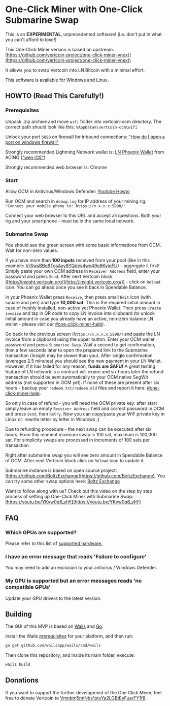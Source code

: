 # One-Click Miner with One-Click Submarine Swap

This is an **EXPERIMENTAL**, unprecedented software! (i.e. don't put in what you can't afford to lose!)

This One-Click Miner version is based on upstream: [https://github.com/vertcoin-project/one-click-miner-vnext](https://github.com/vertcoin-project/one-click-miner-vnext)

It allows you to swap Vertcoin into LN Bitcoin with a minimal effort.

This software is available for Windows and Linux.

## HOWTO (Read This Carefully!)

### Prerequisites

Unpack .zip archive and move `wifi` folder into vertcoin-ocm directory. The correct path should look like this: `%AppData%\vertcoin-ocm\wifi`

Unlock your port `5890` on firewall for inbound connections: ["How do I open a port on windows firewall"](https://www.howtogeek.com/394735/how-do-i-open-a-port-on-windows-firewall/)

Strongly recommended Lightning Network wallet is: [LN Phoenix Wallet](https://phoenix.acinq.co/) from ACINQ (["wen iOS"](https://medium.com/@ACINQ/when-ios-cdf798d5f8ef))

Strongly recommended web browser is: Chrome

### Start

Allow OCM in Antivirus/Windows Defender: [Youtube Howto](https://youtu.be/V2uqtXBeKgM?t=129)

Run OCM and search in `debug.log` for IP address of your mining rig: `"Connect your mobile phone to: https://x.x.x.x:5890/"`

Connect your web browser to this URL and accept all questions. Both your rig and your smartphone - must be in the same local network.

### Submarine Swap

You should see the green screen with some basic informations from OCM. Wait for non-zero values.

If you have more than **100 inputs** received from your pool (like in this example: [VrSwsBBq6TgsAyy8YQdes4we49o6KyiqFU](https://insight.vertcoin.org/insight-vtc-api/addr/VrSwsBBq6TgsAyy8YQdes4we49o6KyiqFU/utxo)) - aggregate it first! Simply paste your own OCM address in `Receiver Address` field, enter your password and press `Send`. After next Vertcoin block ([http://insight.vertcoin.org/](http://insight.vertcoin.org/)) - click on `Reload` icon. You can go ahead once you see it back in Spendable Balance.

In your Phoenix Wallet press `Receive`, then press small `Edit` icon (with square and pen) and type **10,000 sat**. This is the required initial amount in case of freshly installed, non-active yet Phoenix Wallet. Then press `Create invoice` and tap in QR code to copy LN invoice into clipboard (to unlock initial amount in case you already have an active, non-zero balance LN wallet - please visit our [#one-click-miner-help](https://discord.gg/vertcoin)).

Go back to the previous screen (`https://x.x.x.x:5890/`) and paste the LN Invoice from a clipboard using the upper button. Enter your OCM wallet password and press `Submarine Swap`. Wait a second to get confirmation, then a few seconds later to open the prepared link to the Submarine transaction (Insight may be slower than you). After single confirmation (averages 2.5 minutes) you should see the new payment in your LN Wallet. However, if it has failed for any reason, **funds are SAFU!** A great testing feature of LN network is a contract will expire and six hours later the refund transaction should be sent automatically to your OCM native SegWit address (not supported in OCM yet). If none of these are present after six hours - backup your `redeem.txt/redeem.old` files and report it here: [#one-click-miner-help](https://discord.gg/vertcoin).

So only in case of refund - you will need the OCM private key: after start simply leave an empty `Receiver Address` field and correct password in OCM and press `Send`, then `Retry`. Now you can copy/paste your WIF private key in Linux or: rewrite letter by letter in Windows ;)

Due to refunding procedure - the next swap can be executed after six hours. From this moment minimum swap is 100 sat, maximum is 100,000 sat. For simplicity swaps are processed in increments of 100 sats per transaction.

Right after submarine swap you will see zero amount in Spendable Balance of OCM. After next Vertcoin block click on `Reload` icon to update it.

Submarine instance is based on open source project: [https://github.com/BoltzExchange](https://github.com/BoltzExchange). You can try some other swap options here: [Boltz Exchange](https://boltz.exchange/)

Want to follow along with us? Check out this video on the step by step process of setting up One-Click Miner with Submarine Swap: [https://youtu.be/YKvw0q6_yhY](https://youtu.be/YKvw0q6_yhY)

## FAQ

### Which GPUs are supported?

Please refer to this list of [supported hardware.](https://github.com/CryptoGraphics/VerthashMiner#supported-hardware)

### I have an error message that reads 'Failure to configure'

You may need to add an exclusion to your antivirus / Windows Defender.

### My GPU is supported but an error messages reads 'no compatible GPUs'

Update your GPU drivers to the latest version.


## Building

The GUI of this MVP is based on [Wails](https://wails.app) and [Go](https://golang.org/).

Install the Wails [prerequisites](https://wails.app/home.html#prerequisites) for your platform, and then run:

```bash
go get github.com/wailsapp/wails/cmd/wails
```

Then clone this repository, and inside its main folder, execute:

```bash
wails build
```

## Donations

If you want to support the further development of the One Click Miner, feel free to donate Vertcoin to [Vmnbtn5nnNbs1otuYa2LGBtEyFuarFY1f8](https://insight.vertcoin.org/address/Vmnbtn5nnNbs1otuYa2LGBtEyFuarFY1f8).
